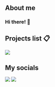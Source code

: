 ## About me
### Hi there! 👋 


## Projects list 📋
<img src="https://img.shields.io/badge/RubyEngine-black?style=for-the-badge&logo=cplusplus&logoColor=#5E97D0"/>

## My socials
<img src="https://img.shields.io/badge/Telegram-black?style=for-the-badge&logo=telegram&logoColor=#" href="https://t.me/patmonkey"/>

<img src="https://img.shields.io/badge/Discrod-black?style=for-the-badge&logo=discord&logoColor=#" href="https://discord.com/users/878649454226456596"/>
